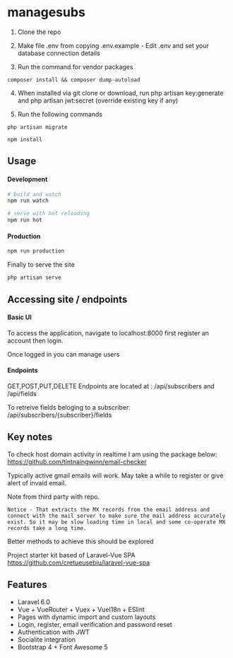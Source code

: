 # managesubs

1) Clone the repo

2) Make file .env from copying .env.example - Edit .env and set your database connection details

3) Run the command for vendor packages
```
composer install && composer dump-autoload
```

4) When installed via git clone or download, run php artisan key:generate and php artisan jwt:secret (override existing key if any)

5) Run the following commands
```
php artisan migrate
```

```
npm install
```

## Usage

#### Development

```bash
# build and watch
npm run watch

# serve with hot reloading
npm run hot
```

#### Production

```bash
npm run production
```

Finally to serve the site

```
php artisan serve
```

## Accessing site / endpoints

#### Basic UI

To access the application, navigate to localhost:8000 first register an account then login.

Once logged in you can manage users

#### Endpoints

GET,POST,PUT,DELETE Endpoints are located at :
/api/subscribers and /api/fields

To retreive fields beloging to a subscriber:
/api/subscribers/{subscriber}/fields


## Key notes

To check host domain activity in realtime I am using the package below: https://github.com/tintnaingwinn/email-checker

Typically active gmail emails will work. May take a while to register or give alert of invaid email.

Note from third party with repo.
```
Notice - That extracts the MX records from the email address and connect with the mail server to make sure the mail address accurately exist. So it may be slow loading time in local and some co-operate MX records take a long time.
```

Better methods to achieve this should be explored

Project starter kit based of Laravel-Vue SPA https://github.com/cretueusebiu/laravel-vue-spa

## Features

- Laravel 6.0
- Vue + VueRouter + Vuex + VueI18n + ESlint
- Pages with dynamic import and custom layouts
- Login, register, email verification and password reset
- Authentication with JWT
- Socialite integration
- Bootstrap 4 + Font Awesome 5
